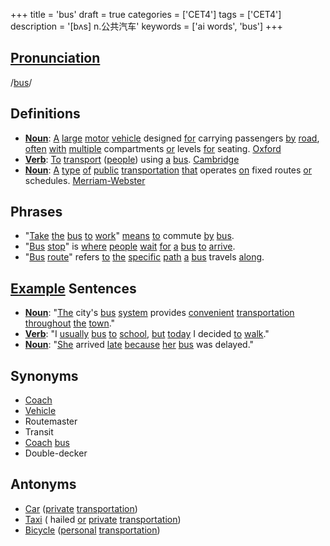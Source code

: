 +++
title = 'bus'
draft = true
categories = ['CET4']
tags = ['CET4']
description = '[bʌs] n.公共汽车'
keywords = ['ai words', 'bus']
+++

## [Pronunciation](/en/post/pronunciation/)
/[bus](/en/post/bus/)/

## Definitions
- **[Noun](/en/post/noun/)**: [A](/en/post/a/) [large](/en/post/large/) [motor](/en/post/motor/) [vehicle](/en/post/vehicle/) designed [for](/en/post/for/) carrying passengers [by](/en/post/by/) [road](/en/post/road/), [often](/en/post/often/) [with](/en/post/with/) [multiple](/en/post/multiple/) compartments [or](/en/post/or/) levels [for](/en/post/for/) seating. [Oxford](https://en.oxforddictionaries.com/[definition](/en/post/definition/)/[bus](/en/post/bus/))
- **[Verb](/en/post/verb/)**: [To](/en/post/to/) [transport](/en/post/transport/) ([people](/en/post/people/)) using [a](/en/post/a/) [bus](/en/post/bus/). [Cambridge](https://[dictionary](/en/post/dictionary/).cambridge.org/[dictionary](/en/post/dictionary/)/english/[bus](/en/post/bus/))
- **[Noun](/en/post/noun/)**: [A](/en/post/a/) [type](/en/post/type/) [of](/en/post/of/) [public](/en/post/public/) [transportation](/en/post/transportation/) [that](/en/post/that/) operates [on](/en/post/on/) fixed routes [or](/en/post/or/) schedules. [Merriam-Webster](https://www.merriam-webster.com/[dictionary](/en/post/dictionary/)/[bus](/en/post/bus/))

## Phrases
- "[Take](/en/post/take/) [the](/en/post/the/) [bus](/en/post/bus/) [to](/en/post/to/) [work](/en/post/work/)" [means](/en/post/means/) [to](/en/post/to/) commute [by](/en/post/by/) [bus](/en/post/bus/).
- "[Bus](/en/post/bus/) [stop](/en/post/stop/)" is [where](/en/post/where/) [people](/en/post/people/) [wait](/en/post/wait/) [for](/en/post/for/) [a](/en/post/a/) [bus](/en/post/bus/) [to](/en/post/to/) [arrive](/en/post/arrive/).
- "[Bus](/en/post/bus/) [route](/en/post/route/)" refers [to](/en/post/to/) [the](/en/post/the/) [specific](/en/post/specific/) [path](/en/post/path/) [a](/en/post/a/) [bus](/en/post/bus/) travels [along](/en/post/along/).

## [Example](/en/post/example/) Sentences
- **[Noun](/en/post/noun/)**: "[The](/en/post/the/) city's [bus](/en/post/bus/) [system](/en/post/system/) provides [convenient](/en/post/convenient/) [transportation](/en/post/transportation/) [throughout](/en/post/throughout/) [the](/en/post/the/) [town](/en/post/town/)."
- **[Verb](/en/post/verb/)**: "I [usually](/en/post/usually/) [bus](/en/post/bus/) [to](/en/post/to/) [school](/en/post/school/), [but](/en/post/but/) [today](/en/post/today/) I decided [to](/en/post/to/) [walk](/en/post/walk/)."
- **[Noun](/en/post/noun/)**: "[She](/en/post/she/) arrived [late](/en/post/late/) [because](/en/post/because/) [her](/en/post/her/) [bus](/en/post/bus/) was delayed."

## Synonyms
- [Coach](/en/post/coach/)
- [Vehicle](/en/post/vehicle/)
- Routemaster
- Transit
- [Coach](/en/post/coach/) [bus](/en/post/bus/)
- Double-decker

## Antonyms
- [Car](/en/post/car/) ([private](/en/post/private/) [transportation](/en/post/transportation/))
- [Taxi](/en/post/taxi/) ( hailed [or](/en/post/or/) [private](/en/post/private/) [transportation](/en/post/transportation/))
- [Bicycle](/en/post/bicycle/) ([personal](/en/post/personal/) [transportation](/en/post/transportation/))
